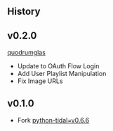 History
-------

v0.2.0
------

[quodrumglas](https://github.com/quodrum-glas)
* Update to OAuth Flow Login
* Add User Playlist Manipulation
* Fix Image URLs

v0.1.0
------

* Fork [python-tidal=v0.6.6](https://github.com/tamland/python-tidal/commit/251ed480cb8ba33eeec16436593e409c49540122)